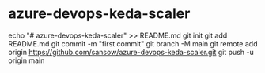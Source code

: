 # azure-devops-keda-scaler

echo "# azure-devops-keda-scaler" >> README.md
git init
git add README.md
git commit -m "first commit"
git branch -M main
git remote add origin https://github.com/sansow/azure-devops-keda-scaler.git
git push -u origin main
